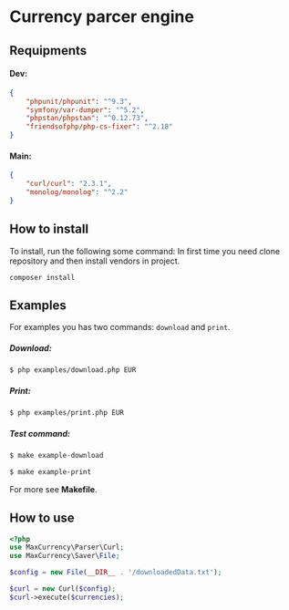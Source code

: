 # Currency parcer engine

## Requipments
#### Dev:
```json
{
    "phpunit/phpunit": "^9.3",
    "symfony/var-dumper": "^5.2",
    "phpstan/phpstan": "^0.12.73",
    "friendsofphp/php-cs-fixer": "^2.18"
}
```
#### Main:
```json
{
    "curl/curl": "2.3.1",
    "monolog/monolog": "^2.2"
}
```

## How to install
To install, run the following some command:
In first time you need clone repository and then install vendors in project.
```
composer install
```

## Examples
For examples you has two commands: `download` and `print`.
##### Download:
```bash
$ php examples/download.php EUR
```
##### Print:
```bash
$ php examples/print.php EUR
```
##### Test command:
```bash
$ make example-download
```
```bash
$ make example-print
```
For more see **Makefile**.

## How to use
```php
<?php
use MaxCurrency\Parser\Curl;
use MaxCurrency\Saver\File;

$config = new File(__DIR__ . '/downloadedData.txt');

$curl = new Curl($config);
$curl->execute($currencies);
```
